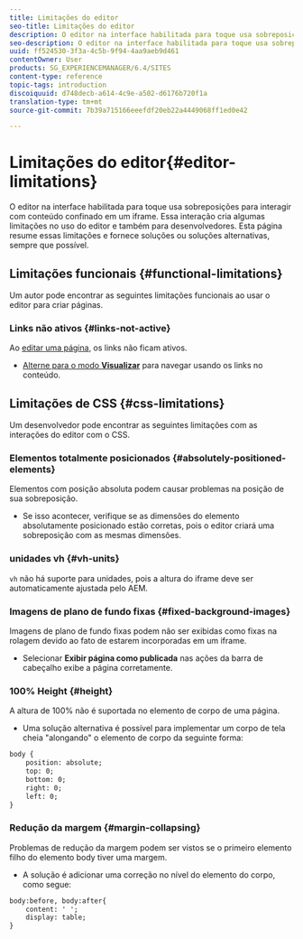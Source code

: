```yaml
---
title: Limitações do editor
seo-title: Limitações do editor
description: O editor na interface habilitada para toque usa sobreposições para interagir com conteúdo confinado em um iframe. Essa interação cria algumas limitações no uso do editor e também para desenvolvedores.
seo-description: O editor na interface habilitada para toque usa sobreposições para interagir com conteúdo confinado em um iframe. Essa interação cria algumas limitações no uso do editor e também para desenvolvedores.
uuid: ff524530-3f3a-4c5b-9f94-4aa9aeb9d461
contentOwner: User
products: SG_EXPERIENCEMANAGER/6.4/SITES
content-type: reference
topic-tags: introduction
discoiquuid: d748decb-a614-4c9e-a502-d6176b720f1a
translation-type: tm+mt
source-git-commit: 7b39a715166eeefdf20eb22a4449068ff1ed0e42

---
```



# Limitações do editor{#editor-limitations}

O editor na interface habilitada para toque usa sobreposições para interagir com conteúdo confinado em um iframe. Essa interação cria algumas limitações no uso do editor e também para desenvolvedores. Esta página resume essas limitações e fornece soluções ou soluções alternativas, sempre que possível.

## Limitações funcionais {#functional-limitations}

Um autor pode encontrar as seguintes limitações funcionais ao usar o editor para criar páginas.

### Links não ativos {#links-not-active}

Ao [editar uma página](/help/sites-authoring/editing-content.md), os links não ficam ativos.

* [Alterne para o modo **Visualizar**](/help/sites-authoring/editing-content.md#preview-mode) para navegar usando os links no conteúdo.

## Limitações de CSS {#css-limitations}

Um desenvolvedor pode encontrar as seguintes limitações com as interações do editor com o CSS.

### Elementos totalmente posicionados {#absolutely-positioned-elements}

Elementos com posição absoluta podem causar problemas na posição de sua sobreposição.

* Se isso acontecer, verifique se as dimensões do elemento absolutamente posicionado estão corretas, pois o editor criará uma sobreposição com as mesmas dimensões.

### unidades vh {#vh-units}

`vh` não há suporte para unidades, pois a altura do iframe deve ser automaticamente ajustada pelo AEM.

### Imagens de plano de fundo fixas {#fixed-background-images}

Imagens de plano de fundo fixas podem não ser exibidas como fixas na rolagem devido ao fato de estarem incorporadas em um iframe.

* Selecionar **Exibir página como publicada** nas ações da barra de cabeçalho exibe a página corretamente.

### 100% Height {#height}

A altura de 100% não é suportada no elemento de corpo de uma página.

* Uma solução alternativa é possível para implementar um corpo de tela cheia &quot;alongando&quot; o elemento de corpo da seguinte forma:

```xml
body {
    position: absolute;
    top: 0;
    bottom: 0;
    right: 0;
    left: 0;
}
```

### Redução da margem {#margin-collapsing}

Problemas de redução da margem podem ser vistos se o primeiro elemento filho do elemento body tiver uma margem.

* A solução é adicionar uma correção no nível do elemento do corpo, como segue:

```xml
body:before, body:after{
    content: ' ';
    display: table;
}
```

